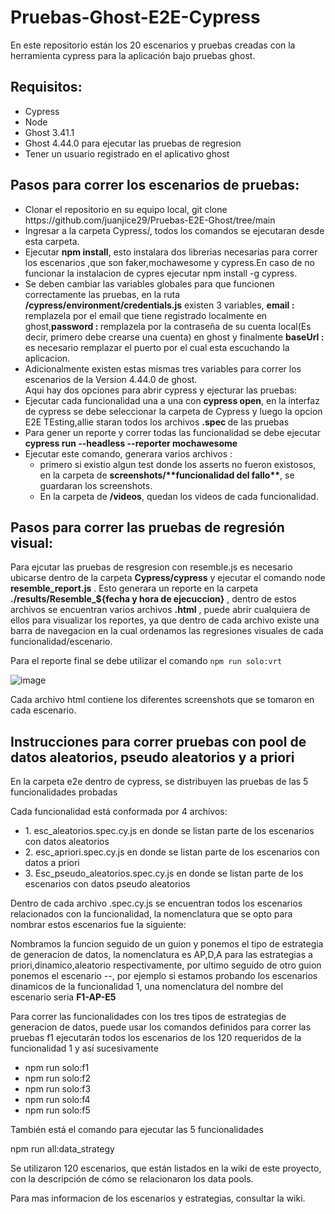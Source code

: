 <h1>Pruebas-Ghost-E2E-Cypress</h1>
<p>En este repositorio están los 20 escenarios y pruebas creadas con la herramienta cypress para la aplicación bajo pruebas ghost.</p>

<h2>Requisitos:</h2>
<ul>
<li>Cypress</li>
<li>Node</li>
<li>Ghost 3.41.1</li>
<li>Ghost 4.44.0 para ejecutar las pruebas de regresion</li>  
<li>Tener un usuario registrado en el aplicativo ghost</li>
</ul>
<h2>Pasos para correr los escenarios de pruebas:</h2>
<ul>
<li>Clonar el repositorio en su equipo local, git clone https://github.com/juanjice29/Pruebas-E2E-Ghost/tree/main</li>
<li>Ingresar a la carpeta Cypress/, todos los comandos se ejecutaran desde esta carpeta.</li>
<li>Ejecutar <b>npm install</b>, esto instalara dos librerias necesarias para correr los escenarios ,que son faker,mochawesome y cypress.En caso de no funcionar la instalacion de cypres ejecutar npm install -g cypress.</li>
<li>Se deben cambiar las variables globales para que funcionen correctamente las pruebas, en la ruta <b>/cypress/environment/credentials.js</b> existen 3 variables, <b>email : </b> remplazela por el email que tiene registrado localmente en ghost,<b>password : </b> remplazela por la contraseña de su cuenta local(Es decir, primero debe crearse una cuenta) en ghost y finalmente 
<b>baseUrl : </b> es necesario remplazar el puerto por el cual esta escuchando la aplicacion.</li>
<li>Adicionalmente existen estas mismas tres variables para correr los escenarios de la Version 4.44.0 de ghost.</li>
Aqui hay dos opciones para abrir cypress y ejecturar las pruebas:
<li>Ejecutar cada funcionalidad una a una con <b>cypress open</b>, en la interfaz de cypress se debe seleccionar la carpeta de Cypress y luego la opcion E2E TEsting,allie staran todos los archivos <b>.spec </b> de las pruebas</li>
<li>Para gener un reporte y correr todas las funcionalidad se debe ejecutar <b>cypress run --headless --reporter mochawesome </b></li>
<li>Ejecutar este comando, generara varios archivos :<ul>
    <li>primero si existio algun test donde los asserts no fueron existosos, en la carpeta de <b>screenshots/**funcionalidad del fallo**</b>, se guardaran los screenshots.</li>
    <li>En la carpeta de <b>/videos</b>, quedan los videos de cada funcionalidad.</li>    
</ul> </li>
</ul>
<h2>Pasos para correr las pruebas de regresión visual:</h2>
Para ejcutar las pruebas de resgresion con resemble.js es necesario ubicarse dentro de la carpeta <b>Cypress/cypress</b> y ejecutar el comando node <b>resemble_report.js</b> . Esto generara un reporte en la carpeta
<b>./results/Resemble_${fecha y hora de ejecuccion}</b> , dentro de estos archivos se encuentran varios archivos <b> .html</b> , puede abrir cualquiera de ellos para visualizar los reportes, ya que dentro de cada archivo existe una barra de navegacion en la cual ordenamos las regresiones visuales de cada funcionalidad/escenario.

Para el reporte final se debe utilizar el comando `npm run solo:vrt`

![image](https://github.com/juanjice29/Pruebas-E2E-Ghost/assets/123905839/a76e7f66-92b6-48e8-b262-9a12ddbcff3f)

Cada archivo html contiene los diferentes screenshots que se tomaron en cada escenario.

<h2>Instrucciones para correr pruebas con pool de datos aleatorios, pseudo aleatorios y a priori</h2>
<p>En la carpeta e2e dentro de cypress, se distribuyen las pruebas de las 5 funcionalidades probadas</p>
<p>Cada funcionalidad está conformada por 4 archivos:</p>
<ul>
    <li>1. esc_aleatorios.spec.cy.js en donde se listan parte de los escenarios con datos aleatorios</li>
    <li>2. esc_apriori.spec.cy.js en donde se listan parte de los escenarios con datos a priori</li>
    <li>3. Esc_pseudo_aleatorios.spec.cy.js en donde se listan parte de los escenarios con datos pseudo aleatorios</li>
   
</ul>
<p>Dentro de cada archivo .spec.cy.js se encuentran todos los escenarios relacionados con la funcionalidad, la nomenclatura que se opto para nombrar estos escenarios fue la siguiente:</p>
<p>Nombramos la funcion seguido de un guion y ponemos el tipo de estrategia de generacion de datos, la nomenclatura es AP,D,A para las estrategias a priori,dinamico,aleatorio respectivamente, por ultimo seguido de otro guion ponemos el escenario <Funcion>-<Estrategia>-<Escenario>, por ejemplo si estamos probando los escenarios dinamicos de la funcionalidad 1, una nomenclatura del nombre del escenario seria <b>F1-AP-E5</b></p>
<p> Para correr las funcionalidades con los tres tipos de estrategias de generacion de datos, puede usar los comandos definidos para correr las pruebas f1 ejecutarán todos los escenarios de los 120 requeridos de la funcionalidad 1 y así sucesivamente</p>
<ul>
    <li>npm run solo:f1</li>
    <li>npm run solo:f2</li>
    <li>npm run solo:f3</li>
    <li>npm run solo:f4</li>
    <li>npm run solo:f5</li>
</ul>

<p>También está el comando para ejecutar las 5 funcionalidades</p>
<p>npm run all:data_strategy</p>

<p>Se utilizaron 120 escenarios, que están listados en la wiki de este proyecto, con la descripción de cómo se relacionaron los data pools.</p>
<p>Para mas informacion de los escenarios y estrategias, consultar la wiki.</p>
